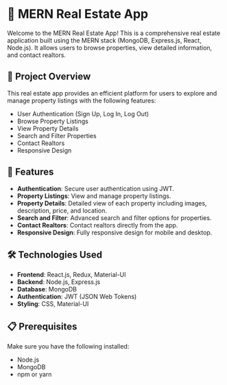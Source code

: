 # 🏡 MERN Real Estate App

Welcome to the MERN Real Estate App! This is a comprehensive real estate application built using the MERN stack (MongoDB, Express.js, React, Node.js). It allows users to browse properties, view detailed information, and contact realtors.

## 🚀 Project Overview

This real estate app provides an efficient platform for users to explore and manage property listings with the following features:

- User Authentication (Sign Up, Log In, Log Out)
- Browse Property Listings
- View Property Details
- Search and Filter Properties
- Contact Realtors
- Responsive Design

## 🌟 Features

- **Authentication**: Secure user authentication using JWT.
- **Property Listings**: View and manage property listings.
- **Property Details**: Detailed view of each property including images, description, price, and location.
- **Search and Filter**: Advanced search and filter options for properties.
- **Contact Realtors**: Contact realtors directly from the app.
- **Responsive Design**: Fully responsive design for mobile and desktop.

## 🛠️ Technologies Used

- **Frontend**: React.js, Redux, Material-UI
- **Backend**: Node.js, Express.js
- **Database**: MongoDB
- **Authentication**: JWT (JSON Web Tokens)
- **Styling**: CSS, Material-UI

## 📋 Prerequisites

Make sure you have the following installed:

- Node.js
- MongoDB
- npm or yarn



